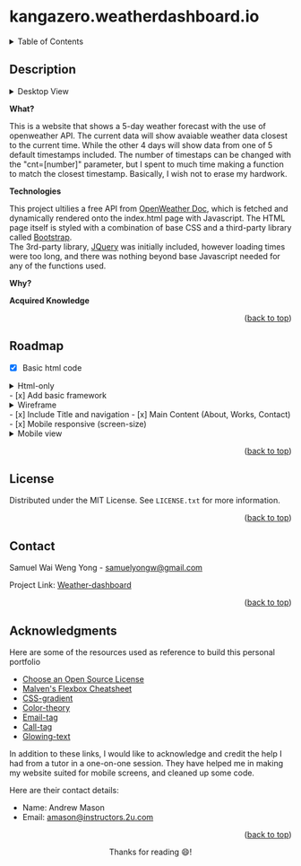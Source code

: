 
# kangazero.weatherdashboard.io
<a name="readme-top"></a>

<!-- TABLE OF CONTENTS -->
<details>
  <summary>Table of Contents</summary>
  <ol>
    <li>
      <a href="#description">Description</a>
    </li>
    <li><a href="#roadmap">Roadmap</a></li>
    <li><a href="#license">License</a></li>
    <li><a href="#contact">Contact</a></li>
    <li><a href="#acknowledgments">Acknowledgments</a></li>
  </ol>
</details>



<!-- ABOUT THE PROJECT -->
## Description
<details> <summary>Desktop View</summary>

![Desktop-view](assets/desktop-view.png)
</details>

**What?**

This is a website that shows a 5-day weather forecast with the use of openweather API. The current data will show avaiable weather data closest to the current time. While the other 4 days will show data from one of 5 default timestamps included. 
The number of timestaps can be changed with the "cnt=[number]" parameter, but I spent to much time making a function to match the closest timestamp. Basically, I wish not to erase my hardwork. 


**Technologies**

This project ultilies a free API from [OpenWeather Doc](https://openweathermap.org/forecast5), which is fetched and dynamically rendered onto the index.html page with Javascript.
The HTML page itself is styled with a combination of base CSS and a third-party library called [Bootstrap](https://getbootstrap.com/docs/5.2/getting-started/introduction/).  
The 3rd-party library, [JQuery]() was initially included, however loading times were too long, and there was nothing beyond base Javascript needed for any of the functions used. 


**Why?**


**Acquired Knowledge**


<p align="right">(<a href="#readme-top">back to top</a>)</p>


<!-- ROADMAP -->
## Roadmap
- [x] Basic html code 
<details> 
<summary>Html-only</summary>

![Pure-html](assets/images/pure_html.png)
</details>
- [x] Add basic framework
<details>
<summary>Wireframe</summary>

![Framework](assets/images/wireframe.png)
</details>
- [x] Include Title and navigation
- [x] Main Content (About, Works, Contact)
- [x] Mobile responsive (screen-size)
<details>
<summary>Mobile view</summary>

![Mobile-view](assets/images/mobileview.png)
</details>

<p align="right">(<a href="#readme-top">back to top</a>)</p>


<!-- LICENSE -->
## License

Distributed under the MIT License. See `LICENSE.txt` for more information.

<p align="right">(<a href="#readme-top">back to top</a>)</p>


<!-- CONTACT -->
## Contact

Samuel Wai Weng Yong - <a href="mailto:samuelyongw@gmail.com"> samuelyongw@gmail.com </a>

Project Link: [Weather-dashboard](https://github.com/KangaZero/kangazero.weatherdashboard.io.git)

<p align="right">(<a href="#readme-top">back to top</a>)</p>


<!-- ACKNOWLEDGMENTS -->
## Acknowledgments

Here are some of the resources used as reference to build this personal portfolio

* [Choose an Open Source License](https://choosealicense.com)
* [Malven's Flexbox Cheatsheet](https://flexbox.malven.co/)
* [CSS-gradient](https://cssgradient.io/)
* [Color-theory](https://www.invisionapp.com/inside-design/understanding-color-theory-the-color-wheel-and-finding-complementary-colors/)
* [Email-tag](https://www.w3schools.com/tags/tag_address.asp)
* [Call-tag](https://www.elegantthemes.com/blog/wordpress/call-link-html-phone-number#:~:text=Adding%20an%20HTML%20Phone%20Number%20Call%20Link%20to%20your%20Website&text=Href%3Dtel%3A%20creates%20the%20call,the%20number%20it%20will%20call.)
* [Glowing-text](https://www.w3schools.com/howto/howto_css_glowing_text.asp)

In addition to these links, I would like to acknowledge and credit the help I had from a tutor in a one-on-one session. They have helped me in making my website suited for mobile screens, and cleaned up some code. 

Here are their contact details:
- Name: Andrew Mason
- Email: <a href="mailto:amason@instructors.2u.com"> amason@instructors.2u.com </a>

<p align="right">(<a href="#readme-top">back to top</a>)</p>


<p align="center">Thanks for reading 😄!</p>
